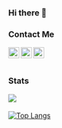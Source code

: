 ### Hi there 👋

<!--
**Rb-wahid/Rb-wahid** is a ✨ _special_ ✨ repository because its `README.md` (this file) appears on your GitHub profile.

Here are some ideas to get you started:

- 🔭 I’m currently working on ...
- 🌱 I’m currently learning ...
- 👯 I’m looking to collaborate on ...
- 🤔 I’m looking for help with ...
- 💬 Ask me about ...
- 📫 How to reach me: ...
- 😄 Pronouns: ...
- ⚡ Fun fact: ...
-->


### Contact Me
[<img align="left" alt="Rb-wahid | LinkedIn" width="22px" src="https://cdn.jsdelivr.net/npm/simple-icons@v3/icons/linkedin.svg" target="_blank" />](https://www.linkedin.com/in/rb-wahid/)
[<img align="left" alt="Rb_wahid | Twitter" width="22px" src="https://cdn.jsdelivr.net/npm/simple-icons@3.13.0/icons/twitter.svg" target="_blank" />](https://twitter.com/Rb_wahid)
[<img align="left" alt="Rb_wahid | Codewars" width="22px" src="https://cdn.jsdelivr.net/npm/simple-icons@3.13.0/icons/codewars.svg" target="_blank" />](https://www.codewars.com/users/Rb_wahid)

<br><br>
### Stats
<img align="left" src="https://github-readme-stats.codestackr.vercel.app/api?username=Rb-wahid&show_icons=true&hide_border=true" /> <br><br>
[![Top Langs](https://github-readme-stats.vercel.app/api/top-langs/?username=Rb-wahid)](https://github.com/Rb-wahid)
